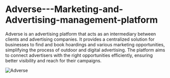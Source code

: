 # Adverse---Marketing-and-Advertising-management-platform

Adverse is an advertising platform that acts as an intermediary between clients and advertising companies. It provides a centralized solution for businesses to find and book hoardings and various marketing opportunities, simplifying the process of outdoor and digital advertising. The platform aims to connect advertisers with the right opportunities efficiently, ensuring better visibility and reach for their campaigns.

![Adverse](https://github.com/user-attachments/assets/880dc716-d36b-4a7e-bd28-e19fb2d7c635)

